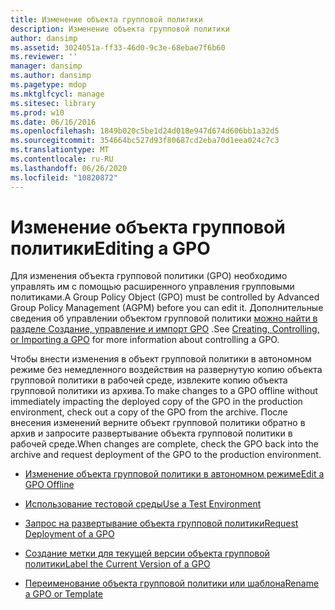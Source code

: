 ```yaml
---
title: Изменение объекта групповой политики
description: Изменение объекта групповой политики
author: dansimp
ms.assetid: 3024051a-ff33-46d0-9c3e-68ebae7f6b60
ms.reviewer: ''
manager: dansimp
ms.author: dansimp
ms.pagetype: mdop
ms.mktglfcycl: manage
ms.sitesec: library
ms.prod: w10
ms.date: 06/16/2016
ms.openlocfilehash: 1849b020c5be1d24d018e947d674d606bb1a32d5
ms.sourcegitcommit: 354664bc527d93f80687cd2eba70d1eea024c7c3
ms.translationtype: MT
ms.contentlocale: ru-RU
ms.lasthandoff: 06/26/2020
ms.locfileid: "10820872"
---
```

# <span data-ttu-id="7c7e0-103">Изменение объекта групповой политики</span><span class="sxs-lookup"><span data-stu-id="7c7e0-103">Editing a GPO</span></span>


<span data-ttu-id="7c7e0-104">Для изменения объекта групповой политики (GPO) необходимо управлять им с помощью расширенного управления групповыми политиками.</span><span class="sxs-lookup"><span data-stu-id="7c7e0-104">A Group Policy Object (GPO) must be controlled by Advanced Group Policy Management (AGPM) before you can edit it.</span></span> <span data-ttu-id="7c7e0-105">Дополнительные сведения об управлении объектом групповой политики [можно найти в разделе Создание, управление и импорт GPO](creating-controlling-or-importing-a-gpo-agpm30ops.md) .</span><span class="sxs-lookup"><span data-stu-id="7c7e0-105">See [Creating, Controlling, or Importing a GPO](creating-controlling-or-importing-a-gpo-agpm30ops.md) for more information about controlling a GPO.</span></span>

<span data-ttu-id="7c7e0-106">Чтобы внести изменения в объект групповой политики в автономном режиме без немедленного воздействия на развернутую копию объекта групповой политики в рабочей среде, извлеките копию объекта групповой политики из архива.</span><span class="sxs-lookup"><span data-stu-id="7c7e0-106">To make changes to a GPO offline without immediately impacting the deployed copy of the GPO in the production environment, check out a copy of the GPO from the archive.</span></span> <span data-ttu-id="7c7e0-107">После внесения изменений верните объект групповой политики обратно в архив и запросите развертывание объекта групповой политики в рабочей среде.</span><span class="sxs-lookup"><span data-stu-id="7c7e0-107">When changes are complete, check the GPO back into the archive and request deployment of the GPO to the production environment.</span></span>

-   [<span data-ttu-id="7c7e0-108">Изменение объекта групповой политики в автономном режиме</span><span class="sxs-lookup"><span data-stu-id="7c7e0-108">Edit a GPO Offline</span></span>](edit-a-gpo-offline-agpm30ops.md)

-   [<span data-ttu-id="7c7e0-109">Использование тестовой среды</span><span class="sxs-lookup"><span data-stu-id="7c7e0-109">Use a Test Environment</span></span>](use-a-test-environment-agpm30ops.md)

-   [<span data-ttu-id="7c7e0-110">Запрос на развертывание объекта групповой политики</span><span class="sxs-lookup"><span data-stu-id="7c7e0-110">Request Deployment of a GPO</span></span>](request-deployment-of-a-gpo-agpm30ops.md)

-   [<span data-ttu-id="7c7e0-111">Создание метки для текущей версии объекта групповой политики</span><span class="sxs-lookup"><span data-stu-id="7c7e0-111">Label the Current Version of a GPO</span></span>](label-the-current-version-of-a-gpo-agpm30ops.md)

-   [<span data-ttu-id="7c7e0-112">Переименование объекта групповой политики или шаблона</span><span class="sxs-lookup"><span data-stu-id="7c7e0-112">Rename a GPO or Template</span></span>](rename-a-gpo-or-template-agpm30ops.md)

 

 





